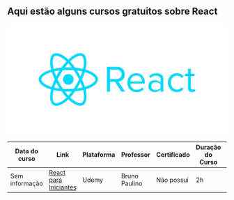 ## Aqui estão alguns cursos gratuitos sobre React

![](/imagens/react.jpg)

<table class="tg">
<thead>
  <tr>
    <th class="tg-0pky">
      <b>Data do curso</b>
    </th>
    <th class="tg-0pky">
      <b>Link</b>
    </th>
    <th class="tg-0pky">
      <b>Plataforma </b>
    </th>
    <th class="tg-0pky">
      <b>Professor</b>
    </th>
    <th class="tg-0pky">
      <b>Certificado</b>
    </th>
    <th class="tg-0pky">
      <b>Duração do Curso</b>
    </th>
    <th class="tg-0pky">
      <b>Nível do curso</b>
    </th>
  </tr>
</thead>
<tbody>
  <tr>
    <td class="tg-0pky">Sem informação</td>
    <td class="tg-0pky">
    <a href="https://www.udemy.com/course/react-para-iniciantes-free/">React para Iniciantes</a>
    </td>
    <td class="tg-0pky">Udemy</td>
    <td class="tg-0pky">Bruno Paulino</td>
    <td class="tg-0pky">Não possui</td>
    <td class="tg-0pky">2h</td>
    <td class="tg-0pky">Iniciante</td>
  </tr>

</tbody>
</table>
